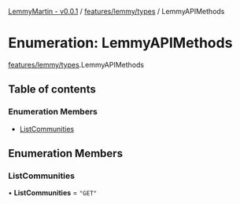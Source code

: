 [LemmyMartin - v0.0.1](../README.md) / [features/lemmy/types](../modules/features_lemmy_types.md) / LemmyAPIMethods

# Enumeration: LemmyAPIMethods

[features/lemmy/types](../modules/features_lemmy_types.md).LemmyAPIMethods

## Table of contents

### Enumeration Members

- [ListCommunities](features_lemmy_types.LemmyAPIMethods.md#listcommunities)

## Enumeration Members

### ListCommunities

• **ListCommunities** = ``"GET"``
